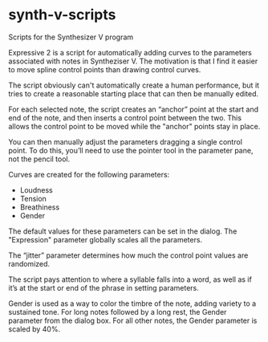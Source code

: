 # synth-v-scripts
Scripts for the Synthesizer V program

Expressive 2 is a script for automatically adding curves to the parameters associated with notes in Syntheziser V. The motivation is that I find it easier to move spline control points than drawing control curves.

The script obviously can't automatically create a human performance, but it tries to create a reasonable starting place that can then be manually edited.

For each selected note, the script creates an “anchor” point at the start and end of the note, and then inserts a control point between the two. This allows the control point to be moved while the "anchor" points stay in place.

You can then manually adjust the parameters dragging a single control point. To do this, you’ll need to use the pointer tool in the parameter pane, not the pencil tool.

Curves are created for the following parameters:

* Loudness
* Tension
* Breathiness
* Gender

The default values for these parameters can be set in the dialog. The "Expression" parameter globally scales all the parameters.

The “jitter” parameter determines how much the control point values are randomized.

The script pays attention to where a syllable falls into a word, as well as if it’s at the start or end of the phrase in setting parameters.

Gender is used as a way to color the timbre of the note, adding variety to a sustained tone. For long notes followed by a long rest, the Gender parameter from the dialog box. For all other notes, the Gender parameter is scaled by 40%.
